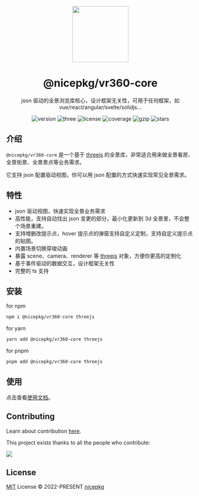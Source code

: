 <div align="center">
  <a href="https://vr360.nicepkg.cn/libs/vr360-core/">
    <img src="https://vr360.nicepkg.cn/images/logo-bg.png" width="150">
  </a>
  <h1>@nicepkg/vr360-core</h1>
  <p>json 驱动的全景浏览库核心，设计框架无关性，可用于任何框架，如vue/react/angular/svelte/solidjs...</p>
  <p>
    <img src="https://img.shields.io/npm/v/@nicepkg/vr360-core?style=flat-square" alt="version">
    <img src="https://img.shields.io/npm/dependency-version/@nicepkg/vr360-core/peer/three" alt="three">
    <img src="https://img.shields.io/npm/l/@nicepkg/vr360-core.svg" alt="license">
    <img src="https://img.shields.io/codecov/c/github/nicepkg/vr360" alt="coverage">
    <img src="https://img.badgesize.io/https://unpkg.com/@nicepkg/vr360-core?compression=gzip&label=gzip" alt="gzip" />
    <img src="https://img.shields.io/github/stars/nicepkg/vr360?style=social" alt="stars">
  </p>
</div>

## 介绍

`@nicepkg/vr360-core` 是一个基于 [threejs](https://github.com/mrdoob/three.js/) 的全景库，非常适合用来做全景看房、全景街景、全景景点等业务需求。

它支持 json 配置驱动视图，你可以用 json 配置的方式快速实现常见全景需求。

## 特性

- json 驱动视图，快速实现全景业务需求
- 高性能，支持自动找出 json 变更的部分，最小化更新到 3d 全景里，不会整个场景重建。
- 支持增删改提示点，hover 提示点的弹窗支持自定义定制，支持自定义提示点的贴图。
- 内置场景切换穿梭动画
- 暴露 scene、camera、renderer 等 [threejs](https://github.com/mrdoob/three.js/) 对象，方便你更高的定制化
- 基于事件驱动的数据交互，设计框架无关性
- 完整的 ts 支持

## 安装

for npm

```bash
npm i @nicepkg/vr360-core threejs
```

for yarn

```bash
yarn add @nicepkg/vr360-core threejs
```

for pnpm

```bash
pnpm add @nicepkg/vr360-core threejs
```

## 使用

点击查看[使用文档](https://vr360.nicepkg.cn/libs/vr360-core/)。

## Contributing

Learn about contribution [here](https://github.com/nicepkg/vr360/blob/master/CONTRIBUTING.md).

This project exists thanks to all the people who contribute:

<a href="https://github.com/nicepkg/vr360/graphs/contributors">
  <img src="https://contrib.rocks/image?repo=nicepkg/vr360" />
</a>

## License

[MIT](https://github.com/nicepkg/vr360/blob/master/LICENSE) License © 2022-PRESENT [nicepkg](https://github.com/nicepkg)
